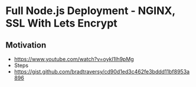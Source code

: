 # Full Node.js Deployment - NGINX, SSL With Lets Encrypt

## Motivation
- https://www.youtube.com/watch?v=oykl1Ih9pMg
- Steps
- https://gist.github.com/bradtraversy/cd90d1ed3c462fe3bddd11bf8953a896
